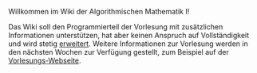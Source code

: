 Willkommen im Wiki der Algorithmischen Mathematik I!

Das Wiki soll den Programmierteil der Vorlesung mit zusätzlichen Informationen
unterstützen, hat aber keinen Anspruch auf Vollständigkeit und wird stetig
[erweitert](Zum-Wiki-Beitragen).
Weitere Informationen zur Vorlesung werden in den nächsten Wochen zur Verfügung
gestellt, zum Beispiel auf der
[Vorlesungs-Webseite](https://ins.uni-bonn.de/teachings/ws-2025-494-v1g5-algorithmische-m/).